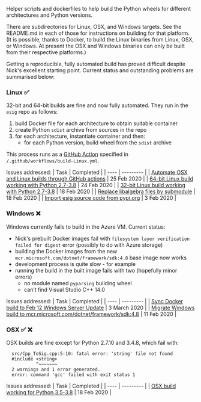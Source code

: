Helper scripts and dockerfiles to help build the Python wheels for different architectures and Python versions.

There are subdirectories for Linux, OSX, and Windows targets. See the README.md in each of those for instructions on building for that platform. (It is possible, thanks to Docker, to build the Linux binaries from Linux, OSX, or Windows. At present the OSX and Windows binaries can only be built from their respective platforms.)

Getting a reproducible, fully automated build has proved difficult despite Nick's excellent starting point. Current status and outstanding problems are summarised below:

### Linux :white_check_mark:

32-bit and 64-bit builds are fine and now fully automated. They run in the `esig` repo as follows:
1. build Docker file for each architecture to obtain suitable container
1. create Python `sdist` archive from sources in the repo
1. for each architecture, instantiate container and then:
   - for each Python version, build wheel from the `sdist` archive
   
This process runs as a [GitHub Action](https://github.com/alan-turing-institute/esig/actions?query=workflow%3Abuild-OSX) specified in `/.github/workflows/build-Linux.yml`.

Issues addressed:
| Task | Completed |
| ---- | --------- |
| [Automate OSX and Linux builds through GitHub actions](https://github.com/alan-turing-institute/esig/issues/18) | 25 Feb 2020 |
| [64-bit Linux build working with Python 2.7-3.8]() | 24 Feb 2020 |
| [32-bit Linux build working with Python 2.7-3.8](https://github.com/alan-turing-institute/esig/issues/14) | 18 Feb 2020 |
| [Replace libalgebra files by submodule](https://github.com/alan-turing-institute/esig/issues/6) | 18 Feb 2020 |
| [Import esig source code from pypi.org](https://github.com/alan-turing-institute/esig/issues/5) | 3 Feb 2020 |

### Windows :x:

Windows currently fails to build in the Azure VM. Current status:

- Nick's prebuilt Docker images fail with ``filesystem layer verification failed for digest`` error (possibly to do with Azure storage)
- building the Docker images from the new `mcr.microsoft.com/dotnet/framework/sdk:4.8` base image now works
- development process is quite slow - for example
- running the build in the built image fails with two (hopefully minor errors)
  - no module named `pyparsing` building wheel
  - can’t find Visual Studio C++ 14.0

Issues addressed:
| Task | Completed |
| ---- | --------- |
| [Sync Docker build to Feb 12 Windows Server Update](https://github.com/alan-turing-institute/esig/issues/25) | 3 March 2020 |
| [Migrate Windows build to mcr.microsoft.com/dotnet/framework/sdk:4.8](https://github.com/alan-turing-institute/esig/issues/20) | 11 Feb 2020 |  

### OSX :white_check_mark: :x:

OSX builds are fine except for Python 2.7.10 and 3.4.8, which fail with:

````
  src/Cpp_ToSig.cpp:5:10: fatal error: 'string' file not found
  #include <string>
           ^~~~~~~~
  2 warnings and 1 error generated.
  error: command 'gcc' failed with exit status 1
````
Issues addressed:
| Task | Completed |
| ---- | --------- |
| [OSX build working for Python 3.5-3.8](https://github.com/alan-turing-institute/esig/issues/16) | 18 Feb 2020 |
